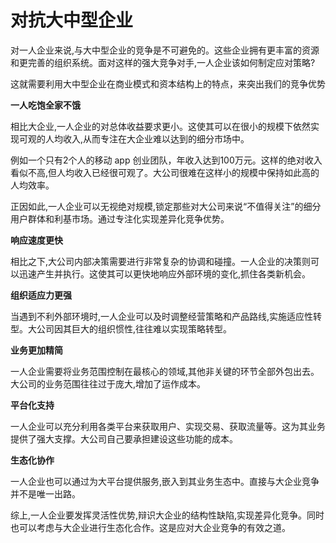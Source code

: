 # 对抗大中型企业

对一人企业来说,与大中型企业的竞争是不可避免的。这些企业拥有更丰富的资源和更完善的组织系统。面对这样的强大竞争对手,一人企业该如何制定应对策略?

这就需要利用大中型企业在商业模式和资本结构上的特点，来突出我们的竞争优势

**一人吃饱全家不饿**

相比大企业,一人企业的对总体收益要求更小。这使其可以在很小的规模下依然实现可观的人均收入,从而专注在大企业难以达到的细分市场中。

例如一个只有2个人的移动 app 创业团队，年收入达到100万元。这样的绝对收入看似不高,但人均收入已经很可观了。大公司很难在这样小的规模中保持如此高的人均效率。

正因如此,一人企业可以无视绝对规模,锁定那些对大公司来说“不值得关注”的细分用户群体和利基市场。通过专注化实现差异化竞争优势。

**响应速度更快**

相比之下,大公司内部决策需要进行非常复杂的协调和碰撞。一人企业的决策则可以迅速产生并执行。这使其可以更快地响应外部环境的变化,抓住各类新机会。

**组织适应力更强**

当遇到不利外部环境时,一人企业可以及时调整经营策略和产品路线,实施适应性转型。大公司因其巨大的组织惯性,往往难以实现策略转型。

**业务更加精简**

一人企业需要将业务范围控制在最核心的领域,其他非关键的环节全部外包出去。大公司的业务范围往往过于庞大,增加了运作成本。

**平台化支持** 

一人企业可以充分利用各类平台来获取用户、实现交易、获取流量等。这为其业务提供了强大支撑。大公司自己要承担建设这些功能的成本。

**生态化协作**

一人企业也可以通过为大平台提供服务,嵌入到其业务生态中。直接与大企业竞争并不是唯一出路。

综上,一人企业要发挥灵活性优势,辩识大企业的结构性缺陷,实现差异化竞争。同时也可以考虑与大企业进行生态化合作。这是应对大企业竞争的有效之道。